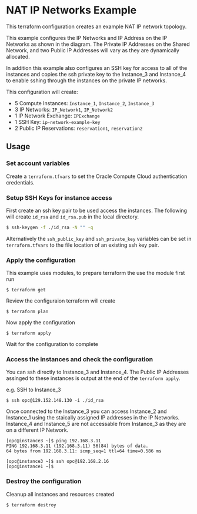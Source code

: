 NAT IP Networks Example
===================

This terraform configuration creates an example NAT IP network topology.


This example configures the IP Networks and IP Address on the IP Networks as shown in the diagram. The Private IP Addresses on the Shared Network, and two Public IP Addresses will vary as they are dynamically allocated.

In addition this example also configures an SSH key for access to all of the instances and copies the ssh private key to the Instance_3 and Instance_4 to enable sshing through the instances on the private IP networks.

This configuration will create:

-	5 Compute Instances: `Instance_1`, `Instance_2`, `Instance_3`
-	3 IP Networks: `IP_Network1`, `IP_Network2`
-	1 IP Network Exchange: `IPExchange`
-	1 SSH Key: `ip-network-example-key`
-	2 Public IP Reservations: `reservation1`, `reservation2`

Usage
-----

### Set account variables

Create a `terraform.tfvars` to set the Oracle Compute Cloud authentication credentials.

### Setup SSH Keys for instance access

First create an ssh key pair to be used access the instances. The following will create `id_rsa` and `id_rsa.pub` in the local directory.

```sh
$ ssh-keygen -f ./id_rsa -N "" -q
```

Alternatively the `ssh_public_key` and `ssh_private_key` variables can be set in `terraform.tfvars` to the file location of an existing ssh key pair.

### Apply the configuration

This example uses modules, to prepare terraform the use the module first run

```
$ terraform get
```

Review the configuraion terraform will create

```
$ terraform plan
```

Now apply the configuration

```
$ terraform apply
```

Wait for the configuration to complete

### Access the instances and check the configuration

You can ssh directly to Instance_3 and Instance_4. The Public IP Addresses assinged to these instances is output at the end of the `terraform apply`.

e.g. SSH to Instance_3

```
$ ssh opc@129.152.148.130 -i ./id_rsa
```

Once connected to the Instance_3 you can access Instance_2 and Instance_1 using the staically assigned IP addresses in the IP Networks. Instance_4 and Instance_5 are not accessable from Instance_3 as they are on a different IP Network.

```
[opc@instance3 ~]$ ping 192.168.3.11
PING 192.168.3.11 (192.168.3.11) 56(84) bytes of data.
64 bytes from 192.168.3.11: icmp_seq=1 ttl=64 time=0.586 ms

[opc@instance3 ~]$ ssh opc@192.168.2.16
[opc@instance1 ~]$
```

### Destroy the configuration

Cleanup all instances and resources created

```
$ terraform destroy
```
